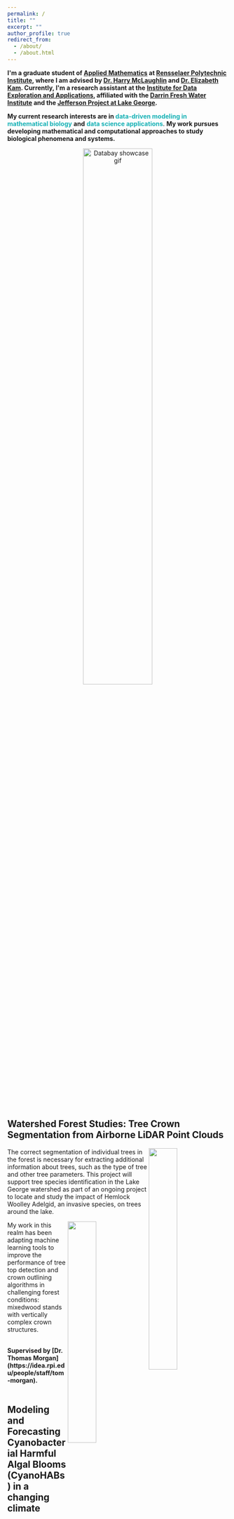```yaml
---
permalink: /
title: ""
excerpt: ""
author_profile: true
redirect_from: 
  - /about/
  - /about.html
---
```



<b>I'm a graduate student of [Applied Mathematics](https://science.rpi.edu/mathematical-sciences) at [Rensselaer Polytechnic Institute](https://www.rpi.edu), where I am advised by [Dr. Harry McLaughlin](https://science.rpi.edu/mathematical-sciences/faculty/harry-mclaughlin) and [Dr. Elizabeth Kam](https://science.rpi.edu/mathematical-sciences/faculty/elizabeth-kam). Currently, I'm a research assistant at the [Institute for Data Exploration and Applications](https://idea.rpi.edu), affiliated with the [Darrin Fresh Water Institute](https://dfwi.rpi.edu) and the [Jefferson Project at Lake George](https://jeffersonproject.rpi.edu).</b> 

<b>My current research interests are in </b><b><font color='#16B1B5'>data-driven modeling in mathematical biology</font></b> <b>and</b> <b><font color='#16B1B5'>data science applications</font></b>. <b>My work pursues developing mathematical and computational approaches to study biological phenomena and systems.</b> 



<p align="center">
  <img src="https://haowen-he.github.io/images/x_z.gif" alt="Databay showcase gif" width="56%">
</p>


<h2>Watershed Forest Studies: Tree Crown Segmentation from Airborne LiDAR Point Clouds</h2>

<img src="https://haowen-he.github.io/images/4th.gif" width="36%" align="right" /> The correct segmentation of individual trees in the forest is necessary for extracting additional information about trees, such as the type of tree and other tree parameters. This project will support tree species identification in the Lake George watershed as part of an ongoing project to locate and study the impact of Hemlock Woolley Adelgid, an invasive species, on trees around the lake. 

<img src="https://haowen-he.github.io/images/Screen Shot 2022-04-25 at 4.20.15 AM.png" width="36%" align="right" /> My work in this realm has been adapting machine learning tools to improve the performance of tree top detection and crown outlining algorithms in challenging forest conditions: mixedwood stands with vertically complex crown structures.<br>

<br>
<b> Supervised by [Dr. Thomas Morgan](https://idea.rpi.edu/people/staff/tom-morgan).</b>
<br>
<br>
<h2>Modeling and Forecasting Cyanobacterial Harmful Algal Blooms (CyanoHABs) in a changing climate</h2>

<p align="center">
  <img src="https://haowen-he.github.io/images/Rplot 4.06.27 PM.png?raw=true" alt="showcase gif" width="30%"> 
  &nbsp; &nbsp; 
  <img src="https://haowen-he.github.io/images/Screen Shot 2022-04-26 at 5.53.03 AM.png" alt="Photo" width="30%"> 
  &nbsp; &nbsp; 
  <img src="https://haowen-he.github.io/images/Screen Shot 2022-04-26 at 5.53.33 AM.png" alt="showcase gif" width="30%">
</p>
<p><img src="https://haowen-he.github.io/images/filenamehere.gif?raw=true" alt="" width="32%" align="left" /> CyanoHABs are common photosynthetic bacteria that live in surface waters. While we know of many factors that may contribute to CyanoHABs, how these factors come together to create a bloom of algae is not well understood. <br> <br> I'm interested in modeling factors that contribute to CyanoHABs using statistics & data science techniques.</p><br>

<b> Supervised by [Dr. Jeremy Farrell](https://science.rpi.edu/biology/faculty/jeremy-farrell), [Dr. Sasha Wagner](https://science.rpi.edu/earth/faculty/sasha-wagner).</b>


